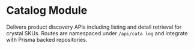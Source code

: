 # Catalog Module

Delivers product discovery APIs including listing and detail retrieval for crystal SKUs. Routes are namespaced under `/api/cata
log` and integrate with Prisma backed repositories.
